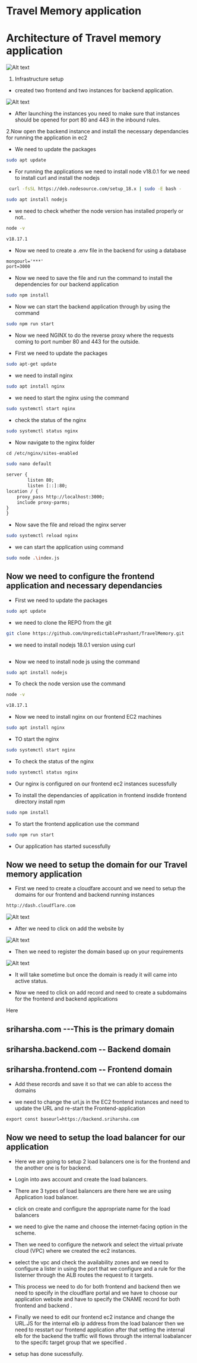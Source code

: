 # Travel Memory application


# Architecture of Travel memory application

![Alt text](Architecture.png)

1. Infrastructure setup

* created two frontend and two instances for backend application.

![Alt text](Travel_memory_frontend_backend_instances.png)

* After launching the instances you need to make sure that instances should be opened for port 80 and 443 in the inbound rules.

2.Now open the backend instance and install the necessary dependancies for running the application in ec2

* We need to update the packages

```bash
sudo apt update
```

* For running the applications we need to install node v18.0.1 for we need to install curl and install the nodejs

```bash
 curl -fsSL https://deb.nodesource.com/setup_18.x | sudo -E bash -
```

```bash
sudo apt install nodejs
```
* we need to check whether the node version has installed properly or not..

```bash
node -v
```
```txt
v18.17.1
```
* Now we need to create a .env file in the backend for using a database

```txt
mongourl='***'
port=3000
```
* Now we need to save the file and run the command to install the dependencies for our backend application

```bash
sudo npm install
```
* Now we can start the backend application through by using the command

```bash
sudo npm run start
```
* Now we need NGINX to do the reverse proxy where the requests coming to port number 80 and 443 for the outside.

* First we need to update the packages

```bash
sudo apt-get update
```

* we need to install  nginx

```bash
sudo apt install nginx
```

* we need to start the nginx using the command

```bash
sudo systemctl start nginx
```

* check the status of the nginx

```bash
sudo systemctl status nginx
```

* Now navigate to the nginx folder 

```txt
cd /etc/nginx/sites-enabled
```

```bash
sudo nano default
```

```txt
server {
        listen 80;
        listen [::]:80;
location / {
    proxy_pass http://localhost:3000;
    include proxy-parms;
}
}
```

* Now save the file and reload the nginx server

```bash
sudo systemctl reload nginx
```

* we can start the application using command

```bash
sudo node .\index.js
```
## Now we need to configure the frontend application and necessary dependancies

* First we need to update the packages

```bash
sudo apt update
```

* we need to clone the REPO from the git

```bash
git clone https://github.com/UnpredictablePrashant/TravelMemory.git
```
* we need to install nodejs 18.0.1 version using curl 

```bash

```

* Now we need to install node js
using the command 

```bash
sudo apt install nodejs
```

* To check the node version use the command

```bash
node -v
```

```txt
v18.17.1
```
* Now we need to install nginx on our frontend EC2 machines

```bash
sudo apt install nginx
```
* TO start the nginx

```bash
sudo systemctl start nginx
```

* To check the status of the nginx

```bash
sudo systemctl status nginx
```

* Our nginx is configured on our frontend ec2 instances sucessfully

* To install the dependancies of application in frontend insdide frontend directory install npm

```bash
sudo npm install
```

* To start the frontend application
use the command

```bash
sudo npm run start 
```

* Our application has started sucessfully

## Now we need to setup the domain for our Travel memory application

* First we need to create a cloudfare account and we need to setup the domains for our frontend and backend running instances

```txt
http://dash.cloudflare.com
```
![Alt text](cloudflare.png)

* After we need to click on add the website by 

![Alt text](addingwebsite.png)

* Then we need to register the domain based up on your requirements

![Alt text](registration_of_domain.png)

* It will take sometime but once the domain is ready it will came into active status.

* Now we need to click on add record and need to create a subdomains for the frontend and backend applications

Here

## sriharsha.com ---This is the primary domain 

## sriharsha.backend.com -- Backend domain

## sriharsha.frontend.com -- Frontend domain

* Add these records and save it so that we can able to access the domains

* we need to change the url.js in the EC2 frontend instances  and need to update the URL and re-start the Frontend-application 

```txt
export const baseurl=https://backend.sriharsha.com
```

## Now we need to setup the load balancer for our application 

* Here we are going to setup 2 load balancers one is for the frontend and the another one is for backend.

* Login into aws account and create the load balancers.

* There are 3 types of load balancers are there here we are using Application load balancer.

* click on create and configure the appropriate name for the load balancers

* we need to give the name and choose the internet-facing option in the scheme.

* Then we need to configure the network and select the virtual private cloud (VPC) where we created the ec2 instances.

* select the vpc and check the availability zones and we need to configure a lister in using the port that we configure and a rule for the listerner through the ALB routes the request to it targets.

* This process we need to do for both frontend and backend then we need to specify in the cloudflare portal and we have to choose our application website and have to specify the CNAME record for both frontend and backend .

* Finally we need to edit our frontend ec2 instance and change the URL.JS for the internal elb ip address from the load balancer then we need to resstart our frontend application after that setting the internal elb for the backend the traffic will flows through the internal loabalancer to the specifc target group that we specified .

* setup has done sucessfully.